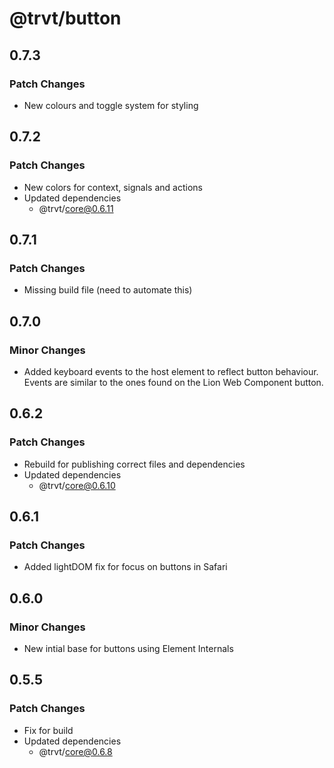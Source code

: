 # @trvt/button

## 0.7.3

### Patch Changes

-   New colours and toggle system for styling

## 0.7.2

### Patch Changes

-   New colors for context, signals and actions
-   Updated dependencies
    -   @trvt/core@0.6.11

## 0.7.1

### Patch Changes

-   Missing build file (need to automate this)

## 0.7.0

### Minor Changes

-   Added keyboard events to the host element to reflect button behaviour. Events are similar to the ones found on the Lion Web Component button.

## 0.6.2

### Patch Changes

-   Rebuild for publishing correct files and dependencies
-   Updated dependencies
    -   @trvt/core@0.6.10

## 0.6.1

### Patch Changes

-   Added lightDOM fix for focus on buttons in Safari

## 0.6.0

### Minor Changes

-   New intial base for buttons using Element Internals

## 0.5.5

### Patch Changes

-   Fix for build
-   Updated dependencies
    -   @trvt/core@0.6.8

